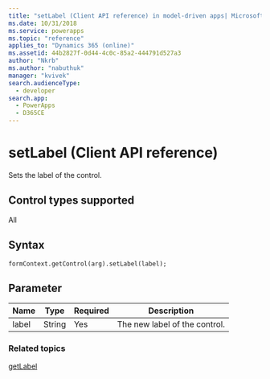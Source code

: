 ```yaml
---
title: "setLabel (Client API reference) in model-driven apps| MicrosoftDocs"
ms.date: 10/31/2018
ms.service: powerapps
ms.topic: "reference"
applies_to: "Dynamics 365 (online)"
ms.assetid: 44b2827f-0d44-4c0c-85a2-444791d527a3
author: "Nkrb"
ms.author: "nabuthuk"
manager: "kvivek"
search.audienceType: 
  - developer
search.app: 
  - PowerApps
  - D365CE
---
```

# setLabel (Client API reference)



Sets the label of the control.

## Control types supported

All

## Syntax

`formContext.getControl(arg).setLabel(label);`

## Parameter

|Name|Type|Required|Description|
|--|--|--|--|
|label|String|Yes|The new label of the control.|

### Related topics

[getLabel](getLabel.md)